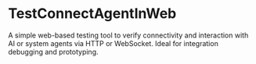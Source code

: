 # TestConnectAgentInWeb
A simple web-based testing tool to verify connectivity and interaction with AI or system agents via HTTP or WebSocket. Ideal for integration debugging and prototyping.
